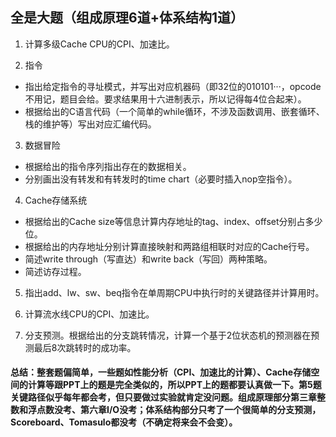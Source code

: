## 全是大题（组成原理6道+体系结构1道）

1. 计算多级Cache CPU的CPI、加速比。

2. 指令
  * 指出给定指令的寻址模式，并写出对应机器码（即32位的010101···，opcode不用记，题目会给。要求结果用十六进制表示，所以记得每4位合起来）。
  * 根据给出的C语言代码（一个简单的while循环，不涉及函数调用、嵌套循环、栈的维护等）写出对应汇编代码。

3. 数据冒险
  * 根据给出的指令序列指出存在的数据相关。
  * 分别画出没有转发和有转发时的time chart（必要时插入nop空指令）。

4. Cache存储系统
  * 根据给出的Cache size等信息计算内存地址的tag、index、offset分别占多少位。
  * 根据给出的内存地址分别计算直接映射和两路组相联时对应的Cache行号。
  * 简述write through（写直达）和write back（写回）两种策略。
  * 简述访存过程。

5. 指出add、lw、sw、beq指令在单周期CPU中执行时的关键路径并计算用时。

6. 计算流水线CPU的CPI、加速比。

7. 分支预测。根据给出的分支跳转情况，计算一个基于2位状态机的预测器在预测最后8次跳转时的成功率。


#### 总结：整套题偏简单，一些题如性能分析（CPI、加速比的计算）、Cache存储空间的计算等跟PPT上的题是完全类似的，所以PPT上的题都要认真做一下。第5题关键路径似乎每年都会考，但只要做过实验就肯定没问题。组成原理部分第三章整数和浮点数没考、第六章I/O没考；体系结构部分只考了一个很简单的分支预测，Scoreboard、Tomasulo都没考（不确定将来会不会变）。
